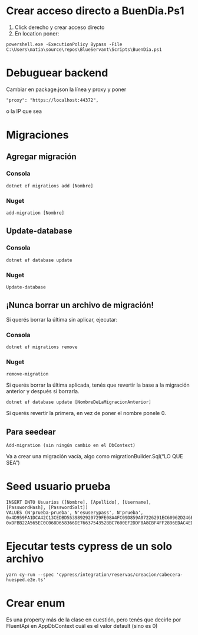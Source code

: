 # Crear acceso directo a BuenDia.Ps1

1. Click derecho y crear acceso directo
2. En location poner:

```
powershell.exe -ExecutionPolicy Bypass -File C:\Users\matia\source\repos\BlueServant\Scripts\BuenDia.ps1
```

# Debuguear backend

Cambiar en package.json la línea y proxy y poner

```
"proxy": "https://localhost:44372",
```

o la IP que sea

# Migraciones

## Agregar migración

### Consola

```
dotnet ef migrations add [Nombre]
```

### Nuget

```
add-migration [Nombre]
```

## Update-database

### Consola

```
dotnet ef database update
```

### Nuget

```
Update-database
```

## ¡Nunca borrar un archivo de migración!

Si querés borrar la última sin aplicar, ejecutar:

### Consola

```
dotnet ef migrations remove
```

### Nuget

```
remove-migration
```

Si querés borrar la última aplicada, tenés que revertir la base a la migración anterior y después sí borrarla.

```
dotnet ef database update [NombreDeLaMigracionAnterior]
```

Si querés revertir la primera, en vez de poner el nombre ponele 0.

## Para seedear

```
Add-migration (sin ningún cambio en el DbContext)
```

Va a crear una migración vacía, algo como migrationBuilder.Sql(“LO QUE SEA”)

# Seed usuario prueba

```
INSERT INTO Usuarios ([Nombre], [Apellido], [Username], [PasswordHash], [PasswordSalt])
VALUES (N'prueba-prueba', N'esuserypass', N'prueba', 0x4D959FA1DCA42C13CEDBD5539892920729FE08A4FC09D859A07226291EC60962D246EB681DD621F1060056C1E7FE3F5B6AE98361C85D80EEC8F4904A444B006A, 0xDFBB22A565EC0C068D658366DE7663754352BBC7600EF2DDF8A8CBF4FF2896EDAC4ED46A1B9A037152E88287B86A9F8C53BCBE90DD1F5F61D726DFDBFC324BC7B008814EE3063FB535610ADAC2BD7EBB9DF5F8152018AEA6CE92F9734564B65BFA857C49C7118D62033DB55A5BE4021160D1490DE74BF2E4F6BD3CED9034BE38)
```

# Ejecutar tests cypress de un solo archivo

```
yarn cy-run --spec 'cypress/integration/reservas/creacion/cabecera-huesped.e2e.ts'
```

# Crear enum

Es una property más de la clase en cuestión, pero tenés que decirle por FluentApi en AppDbContext cuál es el valor default (sino es 0)
